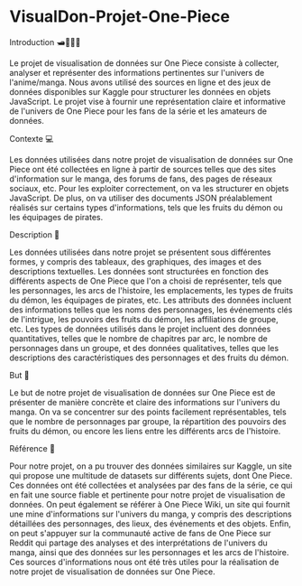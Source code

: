 # VisualDon-Projet-One-Piece


Introduction 🛥️🏴‍☠️🌞

Le projet de visualisation de données sur One Piece consiste à collecter, analyser et représenter des informations pertinentes sur l'univers de l'anime/manga. Nous avons utilisé des sources en ligne et des jeux de données disponibles sur Kaggle pour structurer les données en objets JavaScript. Le projet vise à fournir une représentation claire et informative de l'univers de One Piece pour les fans de la série et les amateurs de données.


Contexte 💻


Les données utilisées dans notre projet de visualisation de données sur One Piece ont été collectées en ligne à partir de sources telles que des sites d'information sur le manga, des forums de fans, des pages de réseaux sociaux, etc. Pour les exploiter correctement, on va les structurer en objets JavaScript. De plus, on va utiliser des documents JSON préalablement réalisés sur certains types d'informations, tels que les fruits du démon ou les équipages de pirates.


Description 💬

Les données utilisées dans notre projet se présentent sous différentes formes, y compris des tableaux, des graphiques, des images et des descriptions textuelles. Les données sont structurées en fonction des différents aspects de One Piece que l'on a choisi de représenter, tels que les personnages, les arcs de l'histoire, les emplacements, les types de fruits du démon, les équipages de pirates, etc. Les attributs des données incluent des informations telles que les noms des personnages, les événements clés de l'intrigue, les pouvoirs des fruits du démon, les affiliations de groupe, etc. Les types de données utilisés dans le projet incluent des données quantitatives, telles que le nombre de chapitres par arc, le nombre de personnages dans un groupe, et des données qualitatives, telles que les descriptions des caractéristiques des personnages et des fruits du démon.


But 🎯


Le but de notre projet de visualisation de données sur One Piece est de présenter de manière concrète et claire des informations sur l'univers du manga. On va se concentrer sur des points facilement représentables, tels que le nombre de personnages par groupe, la répartition des pouvoirs des fruits du démon, ou encore les liens entre les différents arcs de l'histoire.


Référence 🔎


Pour notre projet, on a pu trouver des données similaires sur Kaggle, un site qui propose une multitude de datasets sur différents sujets, dont One Piece. Ces données ont été collectées et analysées par des fans de la série, ce qui en fait une source fiable et pertinente pour notre projet de visualisation de données. On peut également se référer à One Piece Wiki, un site qui fournit une mine d'informations sur l'univers du manga, y compris des descriptions détaillées des personnages, des lieux, des événements et des objets. Enfin, on peut s'appuyer sur la communauté active de fans de One Piece sur Reddit qui partage des analyses et des interprétations de l'univers du manga, ainsi que des données sur les personnages et les arcs de l'histoire. Ces sources d'informations nous ont été très utiles pour la réalisation de notre projet de visualisation de données sur One Piece.
